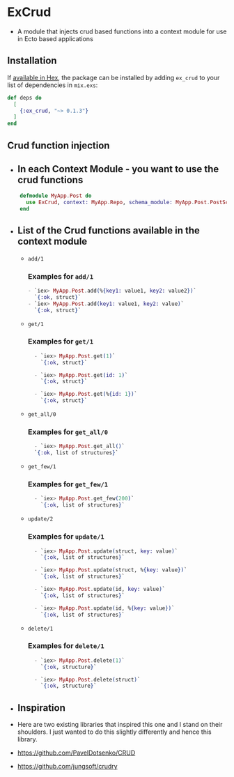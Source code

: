 # ExCrud

- A module that injects crud based functions into a context module for use in Ecto based applications

## Installation

If [available in Hex](https://hex.pm/docs/publish), the package can be installed
by adding `ex_crud` to your list of dependencies in `mix.exs`:

```elixir
def deps do
  [
    {:ex_crud, "~> 0.1.3"}
  ]
end
```


## Crud function injection

- In each Context Module - you want to use the crud functions
  -----------------------------------------------------------

```elixir
    defmodule MyApp.Post do
      use ExCrud, context: MyApp.Repo, schema_module: MyApp.Post.PostSchema
    end
```


- List of the Crud functions available in the context module
  ----------------------------------------------------------

    - `add/1`

      ### Examples for `add/1`
      ```elixir
      - `iex> MyApp.Post.add(%{key1: value1, key2: value2})`
        `{:ok, struct}`
      - `iex> MyApp.Post.add(key1: value1, key2: value)`
        `{:ok, struct}`
      ```

    - `get/1`

      ### Examples for `get/1`
      ```elixir  
        - `iex> MyApp.Post.get(1)`
          `{:ok, struct}`

        - `iex> MyApp.Post.get(id: 1)`
          `{:ok, struct}`

        - `iex> MyApp.Post.get(%{id: 1})`
          `{:ok, struct}`
      ```

    - `get_all/0`

      ### Examples for `get_all/0`
      ```elixir
        - `iex> MyApp.Post.get_all()`
        `{:ok, list of structures}`
      ```

    - `get_few/1`

      ### Examples for `get_few/1`
      ```elixir
        - `iex> MyApp.Post.get_few(200)`
          `{:ok, list of structures}`
      ```

    - `update/2`

      ### Examples for `update/1`
      ```elixir
        - `iex> MyApp.Post.update(struct, key: value)`
          `{:ok, list of structures}`

        - `iex> MyApp.Post.update(struct, %{key: value})`
          `{:ok, list of structures}`

        - `iex> MyApp.Post.update(id, key: value)`
          `{:ok, list of structures}`

        - `iex> MyApp.Post.update(id, %{key: value})`
          `{:ok, list of structures}`
      ```

    - `delete/1`

      ### Examples for `delete/1`
      ```elixir
        - `iex> MyApp.Post.delete(1)`
          `{:ok, structure}`

        - `iex> MyApp.Post.delete(struct)`
          `{:ok, structure}`
      ```

- Inspiration
  -----------

- Here are two existing libraries that inspired this one and I stand on their shoulders. I just wanted to
do this slightly differently and hence this library.

- https://github.com/PavelDotsenko/CRUD
- https://github.com/jungsoft/crudry
